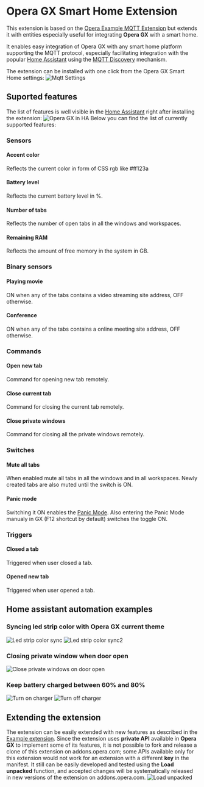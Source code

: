 # Opera GX Smart Home Extension
This extension is based on the [Opera Example MQTT Extension](../example_extension/README.md) but extends it with entities especially useful for integrating **Opera GX** with a smart home. 

It enables easy integration of Opera GX with any smart home platform supporting the MQTT protocol, especially facilitating integration with the popular [Home Assistant](https://www.home-assistant.io) using the [MQTT Discovery](https://www.home-assistant.io/integrations/mqtt/#mqtt-discovery) mechanism.

The extension can be installed with one click from the Opera GX Smart Home settings:
![Mqtt Settings](../images/mqtt_settings.png "Mqtt Settings")

## Suported features
The list of features is well visible in the [Home Assistant](https://www.home-assistant.io) right after installing the extension:
![Opera GX in HA](../images/opera_ha_device.png "Opera GX in HA")
Below you can find the list of currently supported features:

### Sensors
#### Accent color
Reflects the current color in form of CSS rgb like #ff123a

#### Battery level
Reflects the current battery level in %.

#### Number of tabs
Reflects the number of open tabs in all the windows and workspaces.

#### Remaining RAM
Reflects the amount of free memory in the system in GB.

### Binary sensors
#### Playing movie
ON when any of the tabs contains a video streaming site address, OFF otherwise.

#### Conference
ON when any of the tabs contains a online meeting site address, OFF otherwise.

### Commands
#### Open new tab
Command for opening new tab remotely.

#### Close current tab
Command for closing the current tab remotely.

#### Close private windows
Command for closing all the private windows remotely.

### Switches
#### Mute all tabs
When enabled mute all tabs in all the windows and in all workspaces. Newly created tabs are also muted until the switch is ON.

#### Panic mode
Switching it ON enables the [Panic Mode](https://blogs.opera.com/desktop/2023/12/protect-your-screen-from-prying-eyes-with-panic-button-from-opera-gx/). Also entering the Panic Mode manualy in GX (F12 shortcut by default) switches the toggle ON.  

### Triggers
#### Closed a tab
Triggered when user closed a tab.

#### Opened new tab
Triggered when user opened a tab.

## Home assistant automation examples
### Syncing led strip color with Opera GX current theme
![Led strip color sync](../images/led_strip_color_sync.png "Led strip color sync")
![Led strip color sync2](../images/led_strip_color_sync2.png "Led strip color sync2")
### Closing private window when door open
![Close private windows on door open](../images/close_private_on_door_open.png "Close private windows on door open")
### Keep battery charged between 60% and 80%
![Turn on charger](../images/turn_on_charger.png "Turn on charger")
![Turn off charger](../images/turn_off_charger.png "Turn off charger")

## Extending the extension
The extension can be easily extended with new features as described in the [Example extension](../example_extension/README.md). Since the extension uses **private API** available in **Opera GX** to implement some of its features, it is not possible to fork and release a clone of this extension on addons.opera.com; some APIs available only for this extension would not work for an extension with a different **key** in the manifest. It still can be easily developed and tested using the **Load unpacked** function, and accepted changes will be systematically released in new versions of the extension on addons.opera.com.
![Load unpacked](../images/extensions_load_unpacked.png "Load unpacked")
